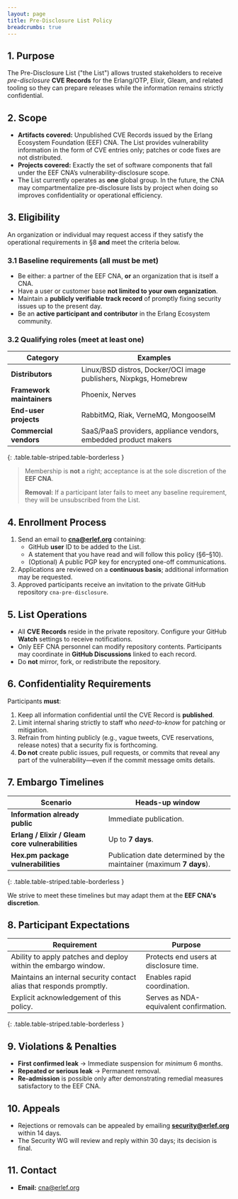 ```yaml
---
layout: page
title: Pre-Disclosure List Policy
breadcrumbs: true
---
```


## 1. Purpose

The Pre-Disclosure List ("the List") allows trusted stakeholders to receive
*pre-disclosure* **CVE Records** for the Erlang/OTP, Elixir, Gleam, and related
tooling so they can prepare releases while the information remains strictly
confidential.

## 2. Scope

* **Artifacts covered:** Unpublished CVE Records issued by the Erlang Ecosystem
  Foundation (EEF) CNA. The List provides vulnerability information in the form
  of CVE entries only; patches or code fixes are not distributed.
* **Projects covered:** Exactly the set of software components that fall under
  the EEF CNA’s vulnerability-disclosure scope.
* The List currently operates as **one** global group. In the future, the CNA
  may compartmentalize pre-disclosure lists by project when doing so improves
  confidentiality or operational efficiency.

## 3. Eligibility

An organization or individual may request access if they satisfy the operational
requirements in §8 **and** meet the criteria below.

### 3.1 Baseline requirements (all must be met)

* Be either: a partner of the EEF CNA, **or** an organization that is itself a CNA.
* Have a user or customer base **not limited to your own organization**.
* Maintain a **publicly verifiable track record** of promptly fixing security
  issues up to the present day.
* Be an **active participant and contributor** in the Erlang Ecosystem
  community.

### 3.2 Qualifying roles (meet at least one)

| Category                  | Examples                                                          |
| ------------------------- | ----------------------------------------------------------------- |
| **Distributors**          | Linux/BSD distros, Docker/OCI image publishers, Nixpkgs, Homebrew |
| **Framework maintainers** | Phoenix, Nerves                                                   |
| **End-user projects**     | RabbitMQ, Riak, VerneMQ, MongooseIM                               |
| **Commercial vendors**    | SaaS/PaaS providers, appliance vendors, embedded product makers   |
{: .table.table-striped.table-borderless }

> Membership is **not** a right; acceptance is at the sole discretion of the
> **EEF CNA**.
>
> **Removal:** If a participant later fails to meet any baseline requirement,
> they will be unsubscribed from the List.

## 4. Enrollment Process

1. Send an email to **[cna@erlef.org](mailto:cna@erlef.org)** containing:
   * GitHub **user** ID to be added to the List.
   * A statement that you have read and will follow this policy (§6–§10).
   * (Optional) A public PGP key for encrypted one-off communications.
2. Applications are reviewed on a **continuous basis**; additional information
   may be requested.
3. Approved participants receive an invitation to the private GitHub repository
   `cna-pre-disclosure`.

## 5. List Operations

* All **CVE Records** reside in the private repository. Configure your GitHub
  **Watch** settings to receive notifications.
* Only EEF CNA personnel can modify repository contents. Participants may
  coordinate in **GitHub Discussions** linked to each record.
* Do **not** mirror, fork, or redistribute the repository.

## 6. Confidentiality Requirements

Participants **must**:

1. Keep all information confidential until the CVE Record is **published**.
2. Limit internal sharing strictly to staff who *need-to-know* for patching or
   mitigation.
3. Refrain from hinting publicly (e.g., vague tweets, CVE reservations, release
   notes) that a security fix is forthcoming.
4. **Do not** create public issues, pull requests, or commits that reveal any
   part of the vulnerability—even if the commit message omits details.

## 7. Embargo Timelines

| Scenario                                         | Heads-up window                                                     |
| ------------------------------------------------ | ------------------------------------------------------------------- |
| **Information already public**                   | Immediate publication.                                              |
| **Erlang / Elixir / Gleam core vulnerabilities** | Up to **7 days**.                                                   |
| **Hex.pm package vulnerabilities**               | Publication date determined by the maintainer (maximum **7 days**). |
{: .table.table-striped.table-borderless }

We strive to meet these timelines but may adapt them at the
**EEF CNA's discretion**.

## 8. Participant Expectations

| Requirement                                                          | Purpose                                |
| -------------------------------------------------------------------- | -------------------------------------- |
| Ability to apply patches and deploy within the embargo window.       | Protects end users at disclosure time. |
| Maintains an internal security contact alias that responds promptly. | Enables rapid coordination.            |
| Explicit acknowledgement of this policy.                             | Serves as NDA-equivalent confirmation. |
{: .table.table-striped.table-borderless }

## 9. Violations & Penalties

* **First confirmed leak** → Immediate suspension for *minimum* 6 months.
* **Repeated or serious leak** → Permanent removal.
* **Re-admission** is possible only after demonstrating remedial measures
  satisfactory to the EEF CNA.

## 10. Appeals

* Rejections or removals can be appealed by emailing
  **[security@erlef.org](mailto:security@erlef.org)** within 14 days.
* The Security WG will review and reply within 30 days; its decision is final.

## 11. Contact

* **Email:** [cna@erlef.org](mailto:cna@erlef.org)
